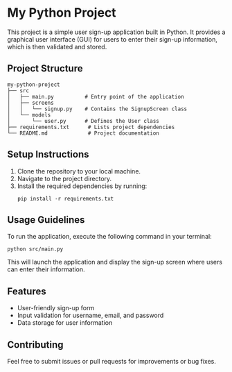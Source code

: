 # My Python Project

This project is a simple user sign-up application built in Python. It provides a graphical user interface (GUI) for users to enter their sign-up information, which is then validated and stored.

## Project Structure

```
my-python-project
├── src
│   ├── main.py          # Entry point of the application
│   ├── screens
│   │   └── signup.py    # Contains the SignupScreen class
│   └── models
│       └── user.py      # Defines the User class
├── requirements.txt      # Lists project dependencies
└── README.md             # Project documentation
```

## Setup Instructions

1. Clone the repository to your local machine.
2. Navigate to the project directory.
3. Install the required dependencies by running:
   ```
   pip install -r requirements.txt
   ```

## Usage Guidelines

To run the application, execute the following command in your terminal:
```
python src/main.py
```

This will launch the application and display the sign-up screen where users can enter their information.

## Features

- User-friendly sign-up form
- Input validation for username, email, and password
- Data storage for user information

## Contributing

Feel free to submit issues or pull requests for improvements or bug fixes.